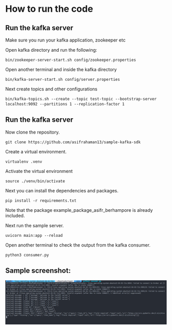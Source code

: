 # How to run the code


## Run the kafka server
Make sure you run your kafka application, zookeeper etc

Open kafka directory and run the following:

```
bin/zookeeper-server-start.sh config/zookeeper.properties
```

Open another terminal and inside the kafka directory 

```
bin/kafka-server-start.sh config/server.properties
```

Next create topics and other configurations

```
bin/kafka-topics.sh --create --topic test-topic --bootstrap-server localhost:9092 --partitions 1 --replication-factor 1
```


## Run the kafka server
Now clone the repository.

```
git clone https://github.com/asifrahaman13/sample-kafka-sdk
```

Create a virtual environment.

```
virtualenv .venv
```

Activate the virtual environment

```
source ./venv/bin/activate
```

Next you can install the dependencies and packages. 

```
pip install -r requirements.txt
```


Note that the package example_package_asifr_berhampore is already included. 

Next run the sample server. 

```
uvicorn main:app --reload 
```

Open another terminal to check the output from the kafka consumer.

```
python3 consumer.py
```

## Sample screenshot:


![alt text](<Screenshot from 2024-02-23 18-27-25.png>)